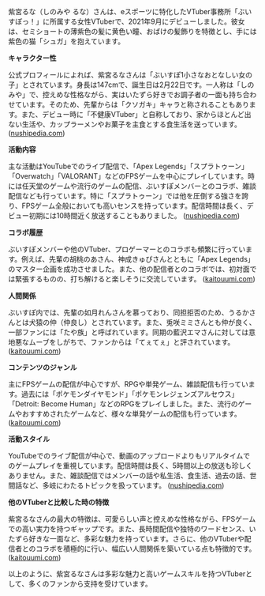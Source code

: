 紫宮るな（しのみや るな）さんは、eスポーツに特化したVTuber事務所「ぶいすぽっ！」に所属する女性VTuberで、2021年9月にデビューしました。彼女は、セミショートの薄紫色の髪に黄色い瞳、おばけの髪飾りを特徴とし、手には紫色の猫「シュガ」を抱えています。

**キャラクター性**

公式プロフィールによれば、紫宮るなさんは「ぶいすぽ1小さなおとなしい女の子」とされています。身長は147cmで、誕生日は2月22日です。一人称は「しのみや」で、控えめな性格ながら、実はいたずら好きでお調子者の一面も持ち合わせています。そのため、先輩からは「クソガキ」キャラと称されることもあります。また、デビュー時に「不健康VTuber」と自称しており、家からほとんど出ない生活や、カップラーメンやお菓子を主食とする食生活を送っています。 ([nushipedia.com](https://nushipedia.com/13812/?utm_source=openai))

**活動内容**

主な活動はYouTubeでのライブ配信で、「Apex Legends」「スプラトゥーン」「Overwatch」「VALORANT」などのFPSゲームを中心にプレイしています。時には任天堂のゲームや流行のゲームの配信、ぶいすぽメンバーとのコラボ、雑談配信なども行っています。特に「スプラトゥーン」では他を圧倒する強さを誇り、FPSゲーム全般においても高いセンスを持っています。配信時間は長く、デビュー初期には10時間近く放送することもありました。 ([nushipedia.com](https://nushipedia.com/13812/?utm_source=openai))

**コラボ履歴**

ぶいすぽメンバーや他のVTuber、プロゲーマーとのコラボも頻繁に行っています。例えば、先輩の胡桃のあさん、神成きゅぴさんとともに「Apex Legends」のマスター企画を成功させました。また、他の配信者とのコラボでは、初対面では緊張するものの、打ち解けると楽しそうに交流しています。 ([kaitouumi.com](https://kaitouumi.com/runa-shinomiya/?utm_source=openai))

**人間関係**

ぶいすぽ内では、先輩の如月れんさんを慕っており、同担拒否のため、うるかさんとは犬猿の仲（仲良し）とされています。また、兎咲ミミさんとも仲が良く、一部ファンには「たや族」と呼ばれています。同期の藍沢エマさんに対しては意地悪なムーブをしがちで、ファンからは「てぇてぇ」と評されています。 ([kaitouumi.com](https://kaitouumi.com/runa-shinomiya/?utm_source=openai))

**コンテンツのジャンル**

主にFPSゲームの配信が中心ですが、RPGや単発ゲーム、雑談配信も行っています。過去には「ポケモンダイヤモンド」「ポケモンレジェンズアルセウス」「Detroit: Become Human」などのRPGをプレイしました。また、流行のゲームやおすすめされたゲームなど、様々な単発ゲームの配信も行っています。 ([kaitouumi.com](https://kaitouumi.com/runa-shinomiya/?utm_source=openai))

**活動スタイル**

YouTubeでのライブ配信が中心で、動画のアップロードよりもリアルタイムでのゲームプレイを重視しています。配信時間は長く、5時間以上の放送も珍しくありません。また、雑談配信ではメンバーの話や私生活、食生活、過去の話、世間話など、多岐にわたるトピックを扱っています。 ([nushipedia.com](https://nushipedia.com/13812/?utm_source=openai))

**他のVTuberと比較した時の特徴**

紫宮るなさんの最大の特徴は、可愛らしい声と控えめな性格ながら、FPSゲームでの高い実力を持つギャップです。また、長時間配信や独特のワードセンス、いたずら好きな一面など、多彩な魅力を持っています。さらに、他のVTuberや配信者とのコラボを積極的に行い、幅広い人間関係を築いている点も特徴的です。 ([kaitouumi.com](https://kaitouumi.com/runa-shinomiya/?utm_source=openai))

以上のように、紫宮るなさんは多彩な魅力と高いゲームスキルを持つVTuberとして、多くのファンから支持を受けています。 